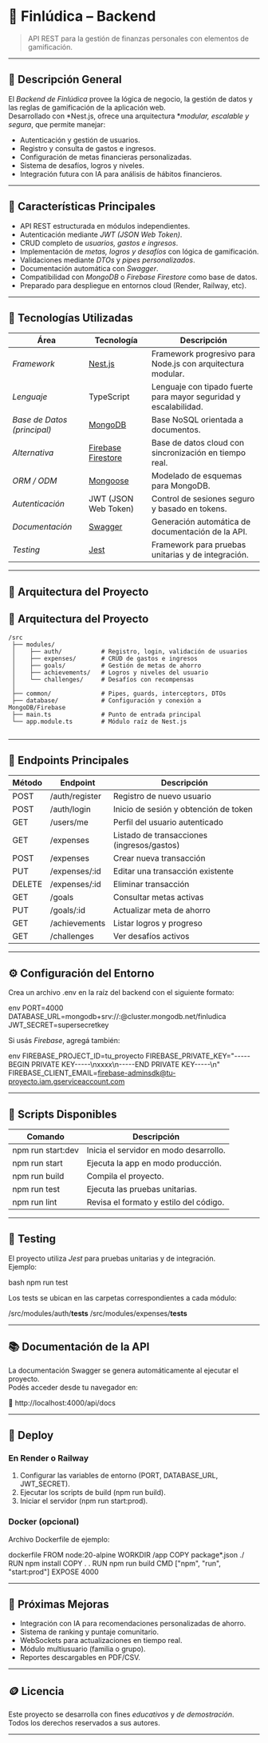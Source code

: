 # 🧠 Finlúdica – Backend

> API REST para la gestión de finanzas personales con elementos de gamificación.

---

## 🎯 Descripción General

El *Backend de Finlúdica* provee la lógica de negocio, la gestión de datos y las reglas de gamificación de la aplicación web.  
Desarrollado con *Nest.js, ofrece una arquitectura **modular, escalable y segura*, que permite manejar:

- Autenticación y gestión de usuarios.  
- Registro y consulta de gastos e ingresos.  
- Configuración de metas financieras personalizadas.  
- Sistema de desafíos, logros y niveles.  
- Integración futura con IA para análisis de hábitos financieros.

---

## 🧩 Características Principales

- API REST estructurada en módulos independientes.  
- Autenticación mediante *JWT (JSON Web Token)*.  
- CRUD completo de *usuarios, gastos e ingresos*.  
- Implementación de *metas, logros y desafíos* con lógica de gamificación.  
- Validaciones mediante *DTOs* y *pipes personalizados*.  
- Documentación automática con *Swagger*.  
- Compatibilidad con *MongoDB* o *Firebase Firestore* como base de datos.  
- Preparado para despliegue en entornos cloud (Render, Railway, etc).

---

## 🧠 Tecnologías Utilizadas

| Área | Tecnología | Descripción |
|------|-------------|-------------|
| *Framework* | [Nest.js](https://nestjs.com/) | Framework progresivo para Node.js con arquitectura modular. |
| *Lenguaje* | TypeScript | Lenguaje con tipado fuerte para mayor seguridad y escalabilidad. |
| *Base de Datos (principal)* | [MongoDB](https://www.mongodb.com/) | Base NoSQL orientada a documentos. |
| *Alternativa* | [Firebase Firestore](https://firebase.google.com/) | Base de datos cloud con sincronización en tiempo real. |
| *ORM / ODM* | [Mongoose](https://mongoosejs.com/) | Modelado de esquemas para MongoDB. |
| *Autenticación* | JWT (JSON Web Token) | Control de sesiones seguro y basado en tokens. |
| *Documentación* | [Swagger](https://swagger.io/) | Generación automática de documentación de la API. |
| *Testing* | [Jest](https://jestjs.io/) | Framework para pruebas unitarias y de integración. |

---

## 🧱 Arquitectura del Proyecto


## 🧱 Arquitectura del Proyecto

```
/src
 ├── modules/
 │    ├── auth/           # Registro, login, validación de usuarios
 │    ├── expenses/       # CRUD de gastos e ingresos
 │    ├── goals/          # Gestión de metas de ahorro
 │    ├── achievements/   # Logros y niveles del usuario
 │    └── challenges/     # Desafíos con recompensas
 │
 ├── common/              # Pipes, guards, interceptors, DTOs
 ├── database/            # Configuración y conexión a MongoDB/Firebase
 ├── main.ts              # Punto de entrada principal
 └── app.module.ts        # Módulo raíz de Nest.js
 
```
---

## 🔌 Endpoints Principales

| Método | Endpoint | Descripción |
|--------|-----------|-------------|
| POST | /auth/register | Registro de nuevo usuario |
| POST | /auth/login | Inicio de sesión y obtención de token |
| GET | /users/me | Perfil del usuario autenticado |
| GET | /expenses | Listado de transacciones (ingresos/gastos) |
| POST | /expenses | Crear nueva transacción |
| PUT | /expenses/:id | Editar una transacción existente |
| DELETE | /expenses/:id | Eliminar transacción |
| GET | /goals | Consultar metas activas |
| PUT | /goals/:id | Actualizar meta de ahorro |
| GET | /achievements | Listar logros y progreso |
| GET | /challenges | Ver desafíos activos |

---

## ⚙️ Configuración del Entorno

Crea un archivo .env en la raíz del backend con el siguiente formato:

env
PORT=4000
DATABASE_URL=mongodb+srv://<usuario>:<password>@cluster.mongodb.net/finludica
JWT_SECRET=supersecretkey


Si usás *Firebase*, agregá también:

env
FIREBASE_PROJECT_ID=tu_proyecto
FIREBASE_PRIVATE_KEY="-----BEGIN PRIVATE KEY-----\nxxxx\n-----END PRIVATE KEY-----\n"
FIREBASE_CLIENT_EMAIL=firebase-adminsdk@tu-proyecto.iam.gserviceaccount.com


---

## 🚀 Scripts Disponibles

| Comando | Descripción |
|----------|-------------|
| npm run start:dev | Inicia el servidor en modo desarrollo. |
| npm run start | Ejecuta la app en modo producción. |
| npm run build | Compila el proyecto. |
| npm run test | Ejecuta las pruebas unitarias. |
| npm run lint | Revisa el formato y estilo del código. |

---

## 🧪 Testing

El proyecto utiliza *Jest* para pruebas unitarias y de integración.  
Ejemplo:

bash
npm run test


Los tests se ubican en las carpetas correspondientes a cada módulo:


/src/modules/auth/__tests__
/src/modules/expenses/__tests__


---

## 📚 Documentación de la API

La documentación Swagger se genera automáticamente al ejecutar el proyecto.  
Podés acceder desde tu navegador en:

📄 http://localhost:4000/api/docs

---

## 🚀 Deploy

### En Render o Railway
1. Configurar las variables de entorno (PORT, DATABASE_URL, JWT_SECRET).  
2. Ejecutar los scripts de build (npm run build).  
3. Iniciar el servidor (npm run start:prod).  

### Docker (opcional)
Archivo Dockerfile de ejemplo:

dockerfile
FROM node:20-alpine
WORKDIR /app
COPY package*.json ./
RUN npm install
COPY . .
RUN npm run build
CMD ["npm", "run", "start:prod"]
EXPOSE 4000


---

## 🔮 Próximas Mejoras

- Integración con IA para recomendaciones personalizadas de ahorro.  
- Sistema de ranking y puntaje comunitario.  
- WebSockets para actualizaciones en tiempo real.  
- Módulo multiusuario (familia o grupo).  
- Reportes descargables en PDF/CSV.  

---

## 🪙 Licencia

Este proyecto se desarrolla con fines *educativos* y *de demostración*.  
Todos los derechos reservados a sus autores.

---